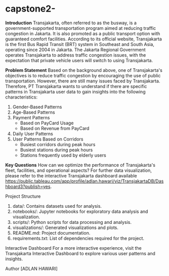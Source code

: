 # capstone2-
**Introduction**
Transjakarta, often referred to as the busway, is a government-supported transportation program aimed at reducing traffic congestion in Jakarta. It is also promoted as a public transport option with guaranteed comfort facilities. According to its official website, Transjakarta is the first Bus Rapid Transit (BRT) system in Southeast and South Asia, operating since 2004 in Jakarta. The Jakarta Regional Government operates Transjakarta to address traffic congestion issues, with the expectation that private vehicle users will switch to using Transjakarta.

**Problem Statement**
Based on the background above, one of Transjakarta's objectives is to reduce traffic congestion by encouraging the use of public transportation. However, there are still many issues faced by Transjakarta. Therefore, PT Transjakarta wants to understand if there are specific patterns in Transjakarta user data to gain insights into the following characteristics:

1. Gender-Based Patterns
2. Age-Based Patterns
3. Payment Patterns
    - Based on PayCard Usage
    - Based on Revenue from PayCard
4. Daily User Patterns
5. User Patterns Based on Corridors
    - Busiest corridors during peak hours
    - Busiest stations during peak hours
    - Stations frequently used by elderly users

**Key Questions**
How can we optimize the performance of Transjakarta's fleet, facilities, and operational aspects?
For further data visualization, please refer to the interactive Transjakarta dashboard available https://public.tableau.com/app/profile/adlan.hawari/viz/TransjakartaDB/Dashboard3?publish=yes.

Project Structure
1. data/: Contains datasets used for analysis.
2. notebooks/: Jupyter notebooks for exploratory data analysis and visualization.
3. scripts/: Python scripts for data processing and analysis.
4. visualizations/: Generated visualizations and plots.
5. README.md: Project documentation.
6. requirements.txt: List of dependencies required for the project.

Interactive Dashboard
For a more interactive experience, visit the Transjakarta Interactive Dashboard to explore various user patterns and insights.

Author
[ADLAN HAWARI]
